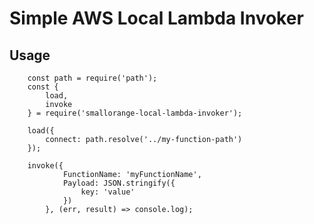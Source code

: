 # Simple AWS Local Lambda Invoker

## Usage
		const path = require('path');
		const {
			load,
			invoke
		} = require('smallorange-local-lambda-invoker');

		load({
			connect: path.resolve('../my-function-path')
		});

		invoke({
				FunctionName: 'myFunctionName',
				Payload: JSON.stringify({
					key: 'value'
				})
			}, (err, result) => console.log);
